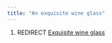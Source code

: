 ```yaml
---
title: "An exquisite wine glass"
---
```


1.  REDIRECT [Exquisite wine glass](Exquisite_wine_glass "wikilink")
